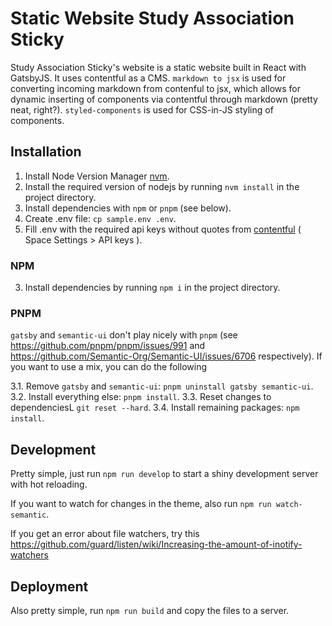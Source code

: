 # Static Website Study Association Sticky
Study Association Sticky's website is a static website built in React with GatsbyJS. It uses contentful as a CMS. `markdown to jsx` is used for converting incoming markdown from contenful to jsx, which allows for dynamic inserting of components via contentful through markdown (pretty neat, right?). `styled-components` is used for CSS-in-JS styling of components. 

## Installation
1. Install Node Version Manager [nvm](https://github.com/creationix/nvm). 
2. Install the required version of nodejs by running `nvm install` in the project directory.
3. Install dependencies with `npm` or `pnpm` (see below).
4. Create .env file: `cp sample.env .env`.
5. Fill .env with the required api keys without quotes from [contentful](https://app.contentful.com/) ( Space Settings > API keys ).
   
### NPM
3. Install dependencies by running `npm i` in the project directory.

### PNPM
`gatsby` and `semantic-ui` don't play nicely with `pnpm` (see https://github.com/pnpm/pnpm/issues/991 and https://github.com/Semantic-Org/Semantic-UI/issues/6706 respectively).
If you want to use a mix, you can do the following

3.1. Remove `gatsby` and `semantic-ui`: `pnpm uninstall gatsby semantic-ui`.
3.2. Install everything else: `pnpm install`.
3.3. Reset changes to dependenciesL `git reset --hard`.
3.4. Install remaining packages: `npm install`.

## Development
Pretty simple, just run `npm run develop` to start a shiny development server with hot reloading.

If you want to watch for changes in the theme, also run `npm run watch-semantic`.

If you get an error about file watchers, try this https://github.com/guard/listen/wiki/Increasing-the-amount-of-inotify-watchers

## Deployment
Also pretty simple, run `npm run build` and copy the files to a server. 
